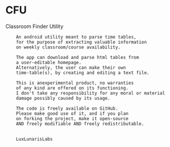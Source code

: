 # CFU
Classroom Finder Utility


        An android utility meant to parse time tables,
        for the purpose of extracting valuable information
        on weekly classroom/course availability.

        The app can download and parse html tables from
        a user-editable homepage.
        Alternatively, the user can make their own
        time-table(s), by creating and editing a text file.

        This is anexperimental product, no warranties
        of any kind are offered on its functioning.
        I don't take any responsibility for any moral or material
        damage possibly caused by its usage.

        The code is freely available on GitHub.
        Please make good use of it, and if you plan
        on forking the project, make it open-source
        AND freely modifiable AND freely redistributable.
        

        LuxLunarisLabs
